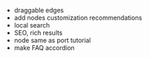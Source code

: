 - draggable edges
- add nodes customization recommendations
- local search
- SEO, rich results
- node same as port tutorial
- make FAQ accordion
